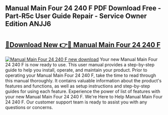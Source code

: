 ## Manual Main Four 24 240 F PDF Download Free - Part-R5c User Guide Repair - Service Owner Edition ANJJ6

# <h2><a href="http://bc8262.oget.top/?id=Manual+Main+Four+24+240+F">🔗Download New 👉🔴 Manual Main Four 24 240 F</a></h2>

[![Manual Main Four 24 240 F new download](https://i.imgur.com/5g1atiW.png)](http://bc8262.oget.top/?id=Manual+Main+Four+24+240+F)
Your new Manual Main Four 24 240 F is now ready to use. This user manual provides a step-by-step guide to help you install, operate, and maintain your product. Prior to operating your Manual Main Four 24 240 F, take the time to read through this manual thoroughly. It contains valuable information about the product's features and functions, as well as setup instructions and step-by-step guides for using each feature. Experience the power of list of features with your new Manual Main Four 24 240 F. We're Here to Help Manual Main Four 24 240 F. Our customer support team is ready to assist you with any questions or concerns.

